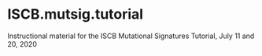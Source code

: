 # ISCB.mutsig.tutorial
Instructional material for the ISCB Mutational Signatures Tutorial, July 11 and 20, 2020
